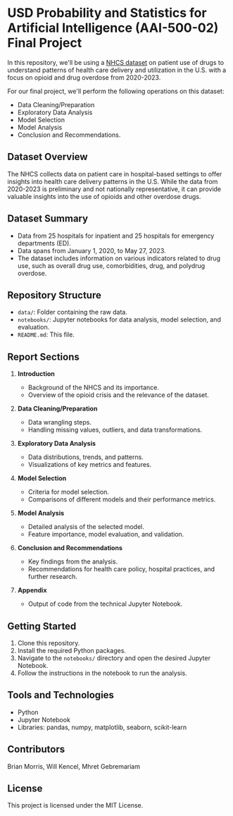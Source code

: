 # USD Probability and Statistics for Artificial Intelligence (AAI-500-02) Final Project 
In this repository, we'll be using a [NHCS dataset](https://catalog.data.gov/dataset/drug-use-data-from-selected-hospitals-26ee4) on patient use of drugs to understand patterns of health care delivery and utilization in the U.S. with a focus on opioid and drug overdose from 2020-2023.

For our final project, we'll perform the following operations on this dataset:
- Data Cleaning/Preparation
- Exploratory Data Analysis
- Model Selection
- Model Analysis
- Conclusion and Recommendations.

## Dataset Overview
The NHCS collects data on patient care in hospital-based settings to offer insights into health care delivery patterns in the U.S. While the data from 2020-2023 is preliminary and not nationally representative, it can provide valuable insights into the use of opioids and other overdose drugs.

## Dataset Summary
- Data from 25 hospitals for inpatient and 25 hospitals for emergency departments (ED).
- Data spans from January 1, 2020, to May 27, 2023.
- The dataset includes information on various indicators related to drug use, such as overall drug use, comorbidities, drug, and polydrug overdose.

## Repository Structure
- `data/`: Folder containing the raw data.
- `notebooks/`: Jupyter notebooks for data analysis, model selection, and evaluation.
- `README.md`: This file.

## Report Sections
1. **Introduction**
   - Background of the NHCS and its importance.
   - Overview of the opioid crisis and the relevance of the dataset.

2. **Data Cleaning/Preparation**
   - Data wrangling steps.
   - Handling missing values, outliers, and data transformations.

3. **Exploratory Data Analysis**
   - Data distributions, trends, and patterns.
   - Visualizations of key metrics and features.

4. **Model Selection**
   - Criteria for model selection.
   - Comparisons of different models and their performance metrics.

5. **Model Analysis**
   - Detailed analysis of the selected model.
   - Feature importance, model evaluation, and validation.

6. **Conclusion and Recommendations**
   - Key findings from the analysis.
   - Recommendations for health care policy, hospital practices, and further research.

7. **Appendix**
   - Output of code from the technical Jupyter Notebook.

## Getting Started
1. Clone this repository.
2. Install the required Python packages.
3. Navigate to the `notebooks/` directory and open the desired Jupyter Notebook.
4. Follow the instructions in the notebook to run the analysis.

## Tools and Technologies
- Python
- Jupyter Notebook
- Libraries: pandas, numpy, matplotlib, seaborn, scikit-learn

## Contributors
Brian Morris, Will Kencel, Mhret Gebremariam

## License
This project is licensed under the MIT License.

